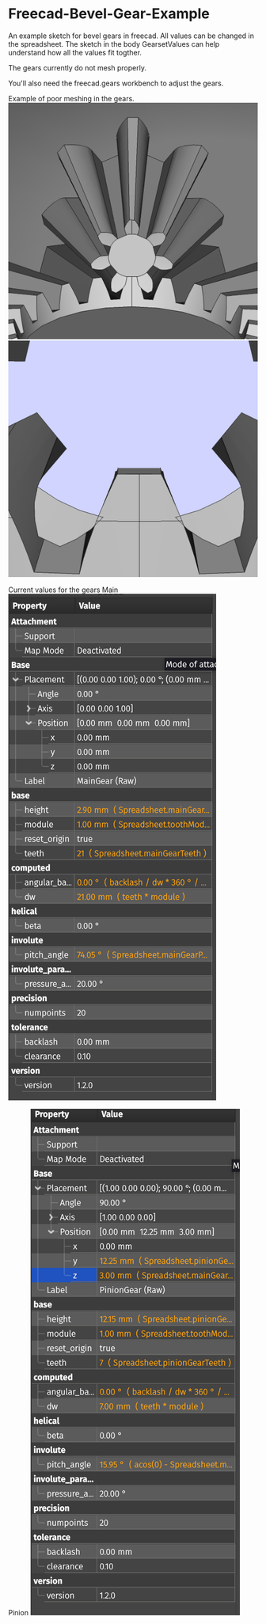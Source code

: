 # Freecad-Bevel-Gear-Example
An example sketch for bevel gears in freecad. All values can be changed in the spreadsheet. The sketch in the body GearsetValues can help understand how all the values fit togther.

The gears currently do not mesh properly.

You'll also need the freecad.gears workbench to adjust the gears.


Example of poor meshing in the gears.
![alt text](https://github.com/Gloppy16/Freecad-Bevel-Gear-Example/blob/main/Screenshot%20from%202024-07-11%2018-29-36.png)
![alt text](https://github.com/Gloppy16/Freecad-Bevel-Gear-Example/blob/main/Screenshot%20from%202024-07-11%2018-30-39.png)


Current values for the gears
Main
![alt text](https://github.com/Gloppy16/Freecad-Bevel-Gear-Example/blob/main/MainGearValues.png)

Pinion
![alt text](https://github.com/Gloppy16/Freecad-Bevel-Gear-Example/blob/main/PinionGearValues.png)
